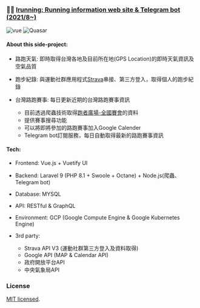 ### 🏃🏻 [Irunning: Running information web site & Telegram bot (2021/8~)](https://irunning.bibiota.com/)

![vue](https://img.shields.io/badge/vue-%5E2.6.11-blue)
![Quasar](https://img.shields.io/badge/Quasar%5E2.3.3-blue)

#### About this side-project:

- 路跑天氣: 即時取得台灣各地及目前所在地(GPS Location)的即時天氣資訊及空氣品質
- 跑步紀錄: 與運動社群應用程式[Strava](https://www.strava.com/?hl=zh-TW)串接、第三方登入，取得個人的跑步紀錄
- 台灣路跑賽事: 每日更新近期的台灣路跑賽事資訊
    
  - 目前透過爬蟲技術取得[跑者廣場-全國賽會](http://www.taipeimarathon.org.tw/contest.aspx)的資料
  - 提供賽事搜尋功能
  - 可以將即將參加的路跑賽事加入Google Calender
  - Telegram bot訂閱服務，每日自動取得最新的路跑賽事資訊

#### Tech:

- Frontend: Vue.js + Vuetify UI

- Backend: Laravel 9 (PHP 8.1 + Swoole + Octane) + Node.js(爬蟲、Telegram bot)

- Database: MYSQL

- API: RESTful & GraphQL

- Environment: GCP (Google Compute Engine & Google Kubernetes Engine)

- 3rd party:
  - Strava API V3 (運動社群第三方登入及資料取得)
  - Google API (MAP & Calendar API)
  - 政府開放平台API
  - 中央氣象局API
### License

[MIT licensed](LICENSE).

